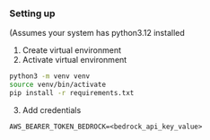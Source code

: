 ### Setting up
(Assumes your system has python3.12 installed
1. Create virtual environment
2. Activate virtual environment
```bash
python3 -m venv venv
source venv/bin/activate
pip install -r requirements.txt
```
3. Add credentials
```
AWS_BEARER_TOKEN_BEDROCK=<bedrock_api_key_value>
```
